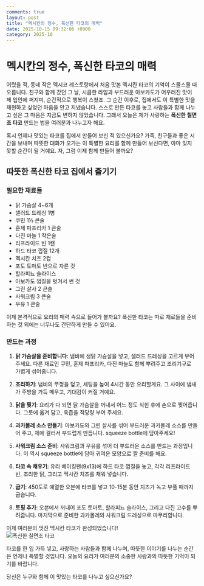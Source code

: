 ```yaml
---
comments: true
layout: post
title: "멕시칸의 정수, 폭신한 타코의 매력"
date: 2025-10-15 09:32:06 +0900
category: 2025-10
---
```


# 멕시칸의 정수, 폭신한 타코의 매력

어렸을 적, 동네 작은 멕시코 레스토랑에서 처음 맛본 멕시칸 타코의 기억이 스물스물 떠오릅니다. 친구와 함께 갔던 그 날, 시큼한 라임과 부드러운 아보카도가 어우러진 맛이 제 입안에 퍼지며, 순간적으로 행복이 스쳤죠. 그 순간 이후로, 집에서도 이 특별한 맛을 재현하고 싶었던 마음을 안고 지냈습니다. 스스로 만든 타코를 놓고 사람들과 함께 나누고 싶은 그 마음은 지금도 변하지 않았습니다. 그래서 오늘은 제가 사랑하는 **폭신한 칠면조 타코** 만드는 법을 여러분과 나누고자 해요.

혹시 언제나 맛있는 타코를 집에서 만들어 보신 적 있으신가요? 가족, 친구들과 좋은 시간을 보내며 따뜻한 대화가 오가는 이 특별한 요리를 함께 만들어 보신다면, 아마 잊지 못할 순간이 될 거예요. 자, 그럼 이제 함께 만들어 볼까요?

## 따뜻한 폭신한 타코 집에서 즐기기

### 필요한 재료들

- 닭 가슴살 4~6개
- 샐러드 드레싱 1병
- 쿠민 1½ 큰술
- 훈제 파프리카 1 큰술
- 다진 마늘 1 작은술
- 리프라이드 빈 1캔
- 하드 타코 껍질 12개
- 멕시칸 치즈 2컵
- 포도 토마토 반으로 자른 것
- 할라피뇨 슬라이스
- 아보카도 껍질을 벗겨서 썬 것
- 그린 살사 2 큰술
- 사워크림 3 큰술
- 우유 1 큰술

  
이제 본격적으로 요리의 매력 속으로 들어가 볼까요? 폭신한 타코는 따로 재료들을 준비하는 것 외에는 너무나도 간단하게 만들 수 있어요. 

### 만드는 과정

1. **닭 가슴살을 준비합니다**: 냄비에 생닭 가슴살을 넣고, 샐러드 드레싱을 고르게 부어주세요. 다른 재료인 쿠민, 훈제 파프리카, 다진 마늘도 함께 뿌려주고 조리기구로 가볍게 섞어줍니다. 

2. **조리하기**: 냄비의 뚜껑을 덮고, 세팅을 높여 4시간 동안 요리할게요. 그 사이에 냄새가 주방을 가득 메우고, 기대감이 커질 거예요. 

3. **닭을 찢기**: 요리가 다 되면 닭 가슴살을 꺼내서 어느 정도 식힌 후에 손으로 찢어줍니다. 그릇에 옮겨 담고, 육즙을 적당량 부어 주세요. 

4. **과카몰레 소스 만들기**: 아보카도와 그린 살사를 섞어 부드러운 과카몰레 소스를 만들어 주고, 체에 걸러서 부드럽게 만듭니다. squeeze bottle에 담아주세요!

5. **사워크림 소스 준비**: 사워크림과 우유를 섞어 더 부드러운 소스를 만드는 과정입니다. 이 역시 squeeze bottle에 담아 귀여운 모양으로 짤 준비를 해요.

6. **타코 속 채우기**: 유리 베이킹팬(9x13)에 하드 타코 껍질을 놓고, 각각 리프라이드 빈, 조리한 닭, 그리고 멕시칸 치즈를 채워 넣습니다.

7. **굽기**: 450도로 예열한 오븐에 타코를 넣고 10-15분 동안 치즈가 녹고 부풀 때까지 굽습니다.

8. **토핑 추가**: 오븐에서 꺼내어 포도 토마토, 할라피뇨 슬라이스, 그리고 다진 고수를 뿌려줍니다. 마지막으로 준비한 과카몰레와 사워크림 드레싱으로 마무리합니다. 

이제 여러분의 멋진 멕시칸 타코가 완성되었습니다!  
![폭신한 칠면조 타코](https://www.themealdb.com/images/media/meals/ypxvwv1505333929.jpg) 

타코를 한 입 가득 넣고, 사랑하는 사람들과 함께 나누며, 따뜻한 이야기를 나누는 순간은 언제나 특별할 것입니다. 오늘의 요리가 여러분의 소중한 사람과의 따뜻한 기억이 되기를 바랍니다. 

당신은 누구와 함께 이 맛있는 타코를 나누고 싶으신가요?